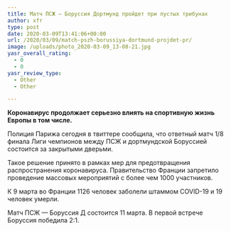 ```yaml
---
title: Матч ПСЖ — Боруссия Дортмунд пройдет при пустых трибунах
author: xfr
type: post
date: 2020-03-09T13:41:06+00:00
url: /2020/03/09/match-pszh-borussiya-dortmund-projdet-pr/
image: /uploads/photo_2020-03-09_13-08-21.jpg
yasr_overall_rating:
  - 0
  - 0
yasr_review_type:
  - Other
  - Other

---
```

**Коронавирус продолжает серьезно влиять на спортивную жизнь Европы в том числе.**

Полиция Парижа сегодня в твиттере сообщила, что ответный матч 1/8 финала Лиги чемпионов между ПСЖ и дортмундской Боруссией состоится за закрытыми дверьми.

Такое решение принято в рамках мер для предотвращения распространения коронавируса. Правительство Франции запретило проведение массовых мероприятий с более чем 1000 участников.

К 9 марта во Франции 1126 человек заболели штаммом COVID-19 и 19 человек умерли.

Матч ПСЖ &#8212; Боруссия Д состоится 11 марта. В первой встрече Боруссия победила 2:1.